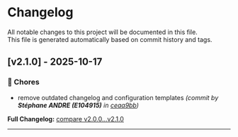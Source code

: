 # Changelog

All notable changes to this project will be documented in this file.  
This file is generated automatically based on commit history and tags.




## [v2.1.0] - 2025-10-17


### 🔧 Chores

- remove outdated changelog and configuration templates *(commit by **Stéphane ANDRE (E104915)** in [ceaa9bb](https://github.com/sandre58/MyIconCreator/commit/ceaa9bbc625dcf28806ba30d53e79ffbccf12f53))*










**Full Changelog:** [compare v2.0.0...v2.1.0](https://github.com/sandre58/MyIconCreator/compare/v2.0.0...v2.1.0)


---
